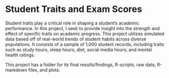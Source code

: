 # Student Traits and Exam Scores
Student traits play a critical role in shaping a student’s academic performance. In this project, I seek to
provide insight into the strength and effect of specific traits on academic progress. This project utilizes
simulated data based off of real-world trends of student habits across diverse populations. It consists of a
sample of 1,000 student records, including traits such as study hours, sleep hours, diet, social media hours,
and mental health ratings.

This project has a folder for its final results/findings, R-scripts, raw data, R-markdown files, and plots.
